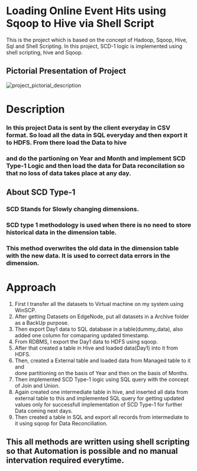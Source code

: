 # Loading Online Event Hits using Sqoop to Hive via Shell Script
This is the project which is based on the concept of Hadoop, Sqoop, Hive, Sql and Shell Scripting.
In this project, SCD-1 logic is implemented using shell scripting, hive and Sqoop.

## Pictorial Presentation of Project

![project_pictorial_description](https://user-images.githubusercontent.com/107996057/176883552-8e67dd5c-b489-4676-a2bb-502b43a95731.jpg)


# Description
### In this project Data is sent by the client everyday in CSV format. So load all the data in SQL everyday and then export it to HDFS. From there load the Data to hive
### and do the partioning on Year and Month and implement SCD Type-1 Logic and then load the data for Data reconcilation so that no loss of data takes place at any day.

## About SCD Type-1 
### SCD Stands for Slowly changing dimensions.
### SCD type 1 methodology is used when there is no need to store historical data in the dimension table. 
### This method overwrites the old data in the dimension table with the new data. It is used to correct data errors in the dimension.

# Approach
1) First I transfer all the datasets to Virtual machine on my system using WinSCP.
2) After getting Datasets on EdgeNode, put all datasets in a Archive folder as a BackUp purpose.
3) Then export Day1 data to SQL database in a table(dummy_data), also added one column for comaparing updated timestamp.
4) From RDBMS, I export the Day1 data to HDFS using sqoop.
5) After that created a table in Hive and loaded data(Day1) into it from HDFS.
6) Then, created a External table and loaded data from Managed table to it and  
   done partitioning on the basis of Year and then on the basis of Months.
7) Then implemented SCD Type-1 logic using SQL query with the concept of Join and Union.
8) Again created one intermediate table in hive, and inserted all data from external table to this 
   and implemented SQL query for getting updated values only for successfull implementation of SCD Type-1 for further Data coming next days.
9) Then created a table in SQL and export all records from intermediate to it using sqoop for Data Reconciliation.

## This all methods are written using shell scripting so that Automation is possible and no manual intervation required everytime. 

